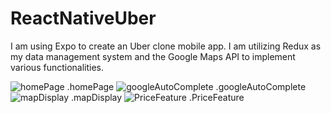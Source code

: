 # ReactNativeUber

I am using Expo to create an Uber clone mobile app. I am utilizing Redux as my data management system and the Google Maps API to implement various functionalities.

![homePage](./sample/homePage.jpg)
.homePage
![googleAutoComplete](./sample/googleAutoComplete.jpg)
.googleAutoComplete
![mapDisplay](./sample/mapDisplay.jpg)
.mapDisplay
![PriceFeature](./sample/PriceFeature.jpg)
.PriceFeature

